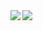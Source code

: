 <a href="https://github.com/anuraghazra/github-readme-stats">
  <img align="left" src="https://github-readme-stats.vercel.app/api?username=hydrangeas&count_private=true&show_icons=true&include_all_commits=true" />
</a>
<a href="https://github.com/anuraghazra/github-readme-stats">
  <img align="left" src="https://github-readme-stats.vercel.app/api/top-langs/?username=hydrangeas" />
</a>


